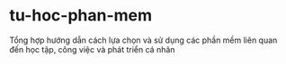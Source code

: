 # tu-hoc-phan-mem
Tổng hợp hướng dẫn cách lựa chọn và sử dụng các phần mềm liên quan đến học tập, công việc và phát triển cá nhân
